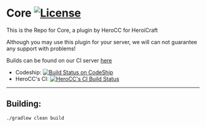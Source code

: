 # Core [![License](https://img.shields.io/badge/License-LGPLv2.1-blue.svg?style=flat-square)](https://github.com/HeroiCraft/Core/blob/master/LICENSE.md) 

This is the Repo for Core, a plugin by HeroCC for HeroiCraft

Although you may use this plugin for your server, we will can not guarantee any support with problems! 

Builds can be found on our CI server [here](http://ci.herocc.com/job/Core/)

* Codeship: [![Build Status on CodeShip](https://img.shields.io/codeship/0e8eae70-6a51-0133-d9e6-62b058ef9788/master.svg?style=flat-square)](https://codeship.com/projects/114838) 
* HeroCC's CI: [![HeroCC's CI Build Status](https://img.shields.io/jenkins/s/http/ci.herocc.com/core.svg?style=flat-square)](http://ci.herocc.com/job/Core/)

---

## Building:

    ./gradlew clean build

